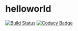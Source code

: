 # helloworld
[![Build Status](https://travis-ci.org/djdjdjdsjsmsmsn/helloworld.svg?branch=master)](https://travis-ci.org/djdjdjdsjsmsmsn/helloworld)
[![Codacy Badge](https://api.codacy.com/project/badge/Grade/8fc1e69adf8c4080b28207924224e123)](https://www.codacy.com/app/djdjdjdsjsmsmsn/helloworld?utm_source=github.com&amp;utm_medium=referral&amp;utm_content=djdjdjdsjsmsmsn/helloworld&amp;utm_campaign=Badge_Grade)
